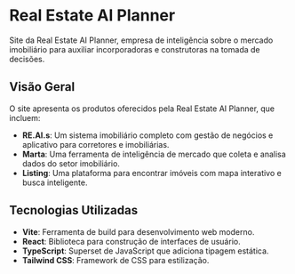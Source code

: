 # Real Estate AI Planner

Site da Real Estate AI Planner, empresa de inteligência sobre o mercado imobiliário para auxiliar incorporadoras e construtoras na tomada de decisões.

## Visão Geral

O site apresenta os produtos oferecidos pela Real Estate AI Planner, que incluem:

- **RE.AI.s**: Um sistema imobiliário completo com gestão de negócios e aplicativo para corretores e imobiliárias.
- **Marta**: Uma ferramenta de inteligência de mercado que coleta e analisa dados do setor imobiliário.
- **Listing**: Uma plataforma para encontrar imóveis com mapa interativo e busca inteligente.

## Tecnologias Utilizadas

- **Vite**: Ferramenta de build para desenvolvimento web moderno.
- **React**: Biblioteca para construção de interfaces de usuário.
- **TypeScript**: Superset de JavaScript que adiciona tipagem estática.
- **Tailwind CSS**: Framework de CSS para estilização.
